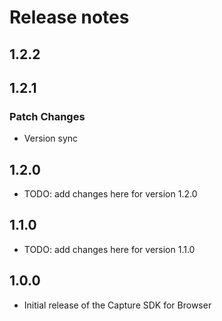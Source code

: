 # Release notes

## 1.2.2

## 1.2.1

### Patch Changes

- Version sync

## 1.2.0

- TODO: add changes here for version 1.2.0

## 1.1.0

- TODO: add changes here for version 1.1.0

## 1.0.0

- Initial release of the Capture SDK for Browser
